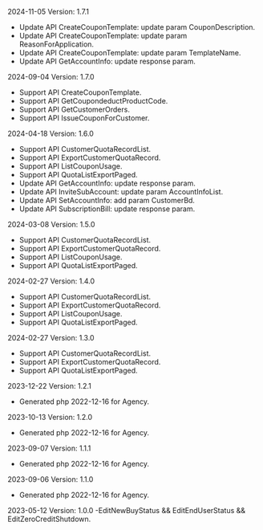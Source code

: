 2024-11-05 Version: 1.7.1
- Update API CreateCouponTemplate: update param CouponDescription.
- Update API CreateCouponTemplate: update param ReasonForApplication.
- Update API CreateCouponTemplate: update param TemplateName.
- Update API GetAccountInfo: update response param.


2024-09-04 Version: 1.7.0
- Support API CreateCouponTemplate.
- Support API GetCoupondeductProductCode.
- Support API GetCustomerOrders.
- Support API IssueCouponForCustomer.


2024-04-18 Version: 1.6.0
- Support API CustomerQuotaRecordList.
- Support API ExportCustomerQuotaRecord.
- Support API ListCouponUsage.
- Support API QuotaListExportPaged.
- Update API GetAccountInfo: update response param.
- Update API InviteSubAccount: update param AccountInfoList.
- Update API SetAccountInfo: add param CustomerBd.
- Update API SubscriptionBill: update response param.


2024-03-08 Version: 1.5.0
- Support API CustomerQuotaRecordList.
- Support API ExportCustomerQuotaRecord.
- Support API ListCouponUsage.
- Support API QuotaListExportPaged.


2024-02-27 Version: 1.4.0
- Support API CustomerQuotaRecordList.
- Support API ExportCustomerQuotaRecord.
- Support API ListCouponUsage.
- Support API QuotaListExportPaged.


2024-02-27 Version: 1.3.0
- Support API CustomerQuotaRecordList.
- Support API ExportCustomerQuotaRecord.
- Support API QuotaListExportPaged.


2023-12-22 Version: 1.2.1
- Generated php 2022-12-16 for Agency.

2023-10-13 Version: 1.2.0
- Generated php 2022-12-16 for Agency.

2023-09-07 Version: 1.1.1
- Generated php 2022-12-16 for Agency.

2023-09-06 Version: 1.1.0
- Generated php 2022-12-16 for Agency.

2023-05-12 Version: 1.0.0
 -EditNewBuyStatus && EditEndUserStatus && EditZeroCreditShutdown.

